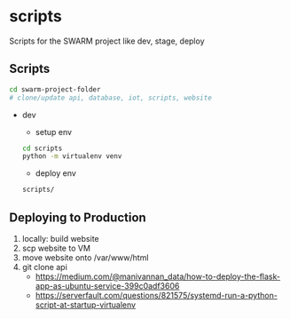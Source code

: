 # scripts
Scripts for the SWARM project like dev, stage, deploy

## Scripts
```bash
cd swarm-project-folder
# clone/update api, database, iot, scripts, website
```

- dev
    - setup env
    ```bash
    cd scripts
    python -m virtualenv venv
    ```

    - deploy env
    ```bash
    scripts/
    ```

## Deploying to Production
1. locally: build website
2. scp website to VM
3. move website onto /var/www/html
4. git clone api
    - https://medium.com/@manivannan_data/how-to-deploy-the-flask-app-as-ubuntu-service-399c0adf3606
    - https://serverfault.com/questions/821575/systemd-run-a-python-script-at-startup-virtualenv